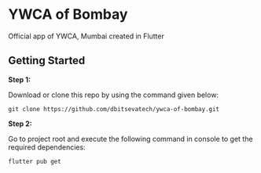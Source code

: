 # YWCA of Bombay

Official app of YWCA, Mumbai created in Flutter

## Getting Started

**Step 1:**

Download or clone this repo by using the command given below:

```
git clone https://github.com/dbitsevatech/ywca-of-bombay.git
```

**Step 2:**

Go to project root and execute the following command in console to get the required dependencies:

```
flutter pub get
```
